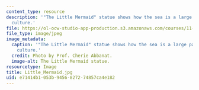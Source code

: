 ```yaml
---
content_type: resource
description: '"The Little Mermaid" statue shows how the sea is a large part of Danish
  culture.'
file: https://ol-ocw-studio-app-production.s3.amazonaws.com/courses/11-027-city-to-city-comparing-researching-and-writing-about-cities-spring-2006/e71414b1053b9456827274857ca4e182_Little_Mermaid.jpg
file_type: image/jpeg
image_metadata:
  caption: '"The Little Mermaid" statue shows how the sea is a large part of Danish
    culture.'
  credit: Photo by Prof. Cherie Abbanat.
  image-alt: The Little Mermaid statue.
resourcetype: Image
title: Little_Mermaid.jpg
uid: e71414b1-053b-9456-8272-74857ca4e182
---
```

